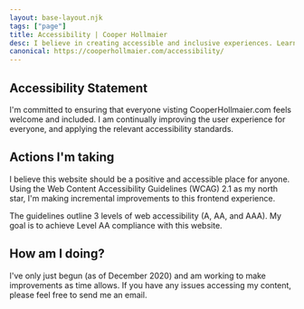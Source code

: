 ```yaml
---
layout: base-layout.njk
tags: ["page"]
title: Accessibility | Cooper Hollmaier
desc: I believe in creating accessible and inclusive experiences. Learn more about what we're doing on cooperhollmaier.com.
canonical: https://cooperhollmaier.com/accessibility/
---
```


<section class="column">

# Accessibility Statement

I'm committed to ensuring that everyone visting CooperHollmaier.com feels welcome and included. I am continually improving the user experience for everyone, and applying the relevant accessibility standards.

## Actions I'm taking

I believe this website should be a positive and accessible place for anyone. Using the Web Content Accessibility Guidelines (WCAG) 2.1 as my north star, I'm making incremental improvements to this frontend experience.

The guidelines outline 3 levels of web accessibility (A, AA, and AAA). My goal is to achieve Level AA compliance with this website.

## How am I doing?

I've only just begun (as of December 2020) and am working to make improvements as time allows. If you have any issues accessing my content, please feel free to send me an email.

</section>
